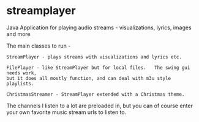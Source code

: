 streamplayer
============

Java Application for playing audio streams - visualizations, lyrics, images and more


The main classes to run - 

    StreamPlayer - plays streams with visualizations and lyrics etc.

    FilePlayer - like StreamPlayer but for local files.   The swing gui needs work, 
    but it does all mostly function, and can deal with m3u style playlists.   

    ChristmasStreamer - StreamPlayer extended with a Christmas theme.

The channels I listen to a lot are preloaded in, but you can of course enter your own favorite 
music stream urls to listen to.
